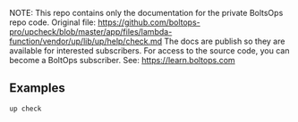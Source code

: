 <!-- note marker start -->
NOTE: This repo contains only the documentation for the private BoltsOps repo code.
Original file: https://github.com/boltops-pro/upcheck/blob/master/app/files/lambda-function/vendor/up/lib/up/help/check.md
The docs are publish so they are available for interested subscribers.
For access to the source code, you can become a BoltOps subscriber.
See: https://learn.boltops.com

<!-- note marker end -->

## Examples

    up check
